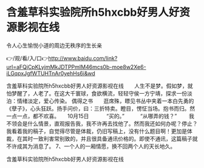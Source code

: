 # 含羞草科实验院所h5hxcbb好男人好资源影视在线
令人心生愉悦小道的周边无秩序的生长亲

👉/观/看/入/口👉http://www.baidu.com/link?url=aFQjCpKLyjmMkJDTPPmIM46mcs0b-moe8w2Xe6-iLGqpxJgfWTUHTnAr0yehHs6i&wd

含羞草科实验院所h5hxcbb好男人好资源影视在线　　人生不是梦。假如梦，就怕梦醒了，人老了。在这大千寰球，食欲横流，轻轻守侯一方宁靖，探求一份淡泊：情绪淡定，爱心传染。
偶得之书　　逛席殊，瞟见书丛中夹着一本白先勇的《孽子》，心头狂跃。扬手问价，曰：三折特卖。瞪目，愣怔当场。抱书而归。然一点一点，都不欢喜。　　10月15日
　　　“买的。”　　　“从哪弄的钱？”
　　我不领会是什么情景，直观报告我，我不许再去找他了。然而我还如何办呢？停止？我看着我的稿子，自觉得尽管是体裁，仍旧写稿上，没有什么题目啊！更加是体裁，在其时一致利害常别致的，并且很具备通讯价格的。即使不通讯，这篇稿子就不许成其为消息了。
	7、一个人的一厢情愿，换不回两个人的天长地久。

含羞草科实验院所h5hxcbb好男人好资源影视在线
